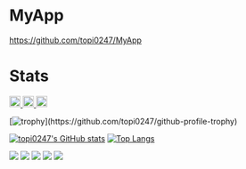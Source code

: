 # MyApp
https://github.com/topi0247/MyApp

# Stats
<p align="left">
  <a href="https://github.com/topi0247">
    <img height="20" src="https://komarev.com/ghpvc/?username=topi0247" />
  </a>
  <a href="https://github.com/topi0247">
    <img height="20" src="https://img.shields.io/github/followers/topi0247?label=follow&logo=github&style=flat" />
  </a>
  <a href="https://zenn.dev/topi_log">
    <img height="20" src="https://badgen.org/img/zenn/topi_log/articles?style=plastic" />
  </a>
</p>

[![trophy](https://github-profile-trophy.vercel.app/?username=topi0247&count_private=true&rank=-?)](https://github.com/topi0247/github-profile-trophy)

[![topi0247's GitHub stats](https://github-readme-stats.vercel.app/api?username=topi0247&include_all_commits&count_private=true)](https://github.com/topi0247/github-readme-stats)  [![Top Langs](https://github-readme-stats.vercel.app/api/top-langs/?username=topi0247&layout=compact&langs_count=5&count_private=true)](https://github.com/anuraghazra/github-readme-stats)

![](http://github-profile-summary-cards.vercel.app/api/cards/profile-details?username=topi0247&theme=dark)
![](http://github-profile-summary-cards.vercel.app/api/cards/repos-per-language?username=topi0247&theme=dark) ![](http://github-profile-summary-cards.vercel.app/api/cards/most-commit-language?username=topi0247&theme=dark)
![](http://github-profile-summary-cards.vercel.app/api/cards/stats?username=topi0247&theme=dark) ![](http://github-profile-summary-cards.vercel.app/api/cards/productive-time?username=topi0247&theme=dark&utcOffset=8)

